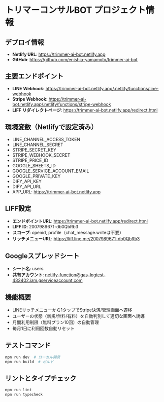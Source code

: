 # トリマーコンサルBOT プロジェクト情報

## デプロイ情報
- **Netlify URL**: https://trimmer-ai-bot.netlify.app
- **GitHub**: https://github.com/enishia-yamamoto/trimmer-ai-bot

## 主要エンドポイント
- **LINE Webhook**: https://trimmer-ai-bot.netlify.app/.netlify/functions/line-webhook
- **Stripe Webhook**: https://trimmer-ai-bot.netlify.app/.netlify/functions/stripe-webhook
- **LIFF リダイレクトページ**: https://trimmer-ai-bot.netlify.app/redirect.html

## 環境変数（Netlifyで設定済み）
- LINE_CHANNEL_ACCESS_TOKEN
- LINE_CHANNEL_SECRET  
- STRIPE_SECRET_KEY
- STRIPE_WEBHOOK_SECRET
- STRIPE_PRICE_ID
- GOOGLE_SHEETS_ID
- GOOGLE_SERVICE_ACCOUNT_EMAIL
- GOOGLE_PRIVATE_KEY
- DIFY_API_KEY
- DIFY_API_URL
- APP_URL: https://trimmer-ai-bot.netlify.app

## LIFF設定
- **エンドポイントURL**: https://trimmer-ai-bot.netlify.app/redirect.html
- **LIFF ID**: 2007989671-db0QbRb3
- **スコープ**: openid, profile（chat_message.writeは不要）
- **リッチメニューURL**: https://liff.line.me/2007989671-db0QbRb3

## Googleスプレッドシート
- **シート名**: users
- **共有アカウント**: netlify-function@gas-logtest-433402.iam.gserviceaccount.com

## 機能概要
- LINEリッチメニューから1タップでStripe決済/管理画面へ遷移
- ユーザーの状態（新規/無料/有料）を自動判別して適切な画面へ誘導
- 月間利用制限（無料プラン10回）の自動管理
- 毎月1日に利用回数自動リセット

## テストコマンド
```bash
npm run dev  # ローカル開発
npm run build  # ビルド
```

## リントとタイプチェック
```bash
npm run lint
npm run typecheck
```